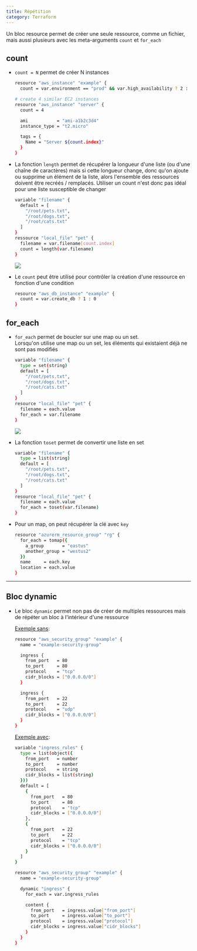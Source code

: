 ```yaml
---
title: Répétition
category: Terraform
---
```


Un bloc resource permet de créer une seule ressource, comme un fichier,  
mais aussi plusieurs avec les meta-arguments `count` et `for_each`

## count

* `count = N` permet de créer N instances

  ``` bash
  resource "aws_instance" "example" {
    count = var.environment == "prod" && var.high_availability ? 2 : 1
  ```

  ``` bash
  # create 4 similar EC2 instances
  resource "aws_instance" "server" {
    count = 4

    ami           = "ami-a1b2c3d4"
    instance_type = "t2.micro"

    tags = {
      Name = "Server ${count.index}"
    }
  }
  ```

* La fonction `length` permet de récupérer la longueur d'une liste (ou d'une chaîne de caractères) mais si cette longueur change, donc qu'on ajoute ou supprime un élément de la liste, alors l'ensemble des ressources doivent être recréés / remplacés. Utiliser un count n'est donc pas idéal pour une liste susceptible de changer

  ``` bash
  variable "filename" {
    default = [
      "/root/pets.txt",
      "/root/dogs.txt",
      "/root/cats.txt"
    ]
  }
  ressource "local_file" "pet" {
    filename = var.filename[count.index]
    count = length(var.filename)
  }
  ```

  <!--![](https://i.imgur.com/W9WTRbY.png)-->
  ![](https://i.imgur.com/lqjIkjJ.png)

* Le `count` peut être utilisé pour contrôler la création d'une ressource en fonction d'une condition

  ``` bash
  resource "aws_db_instance" "example" {
    count = var.create_db ? 1 : 0
  }
  ```

## for_each

* `for_each` permet de boucler sur une map ou un set.  
  Lorsqu'on utilise une map ou un set, les éléments qui existaient déjà ne sont pas modifiés

  ``` bash
  variable "filename" {
    type = set(string)
    default = [
      "/root/pets.txt",
      "/root/dogs.txt",
      "/root/cats.txt"
    ]
  }
  resource "local_file" "pet" {
    filename = each.value
    for_each = var.filename
  }
  ```
  ![](https://i.imgur.com/fiW52QM.png)

* La fonction `toset` permet de convertir une liste en set

  ``` bash
  variable "filename" {
    type = list(string)
    default = [
      "/root/pets.txt",
      "/root/dogs.txt",
      "/root/cats.txt"
    ]
  }
  resource "local_file" "pet" {
    filename = each.value
    for_each = toset(var.filename)
  }
  ```

* Pour un map, on peut récupérer la clé avec `key`

  ``` bash
  resource "azurerm_resource_group" "rg" {
    for_each = tomap({
      a_group       = "eastus"
      another_group = "westus2"
    })
    name     = each.key
    location = each.value
  }
  ```

---

## Bloc dynamic

* Le bloc `dynamic` permet non pas de créer de multiples ressources mais de répéter un bloc à l'intérieur d'une ressource

  <ins>Exemple sans</ins>:

  ``` bash
  resource "aws_security_group" "example" {
    name = "example-security-group"

    ingress {
      from_port   = 80
      to_port     = 80
      protocol    = "tcp"
      cidr_blocks = ["0.0.0.0/0"]
    }

    ingress {
      from_port   = 22
      to_port     = 22
      protocol    = "udp"
      cidr_blocks = ["0.0.0.0/0"]
    }
  }
  ```

  <ins>Exemple avec</ins>:

  ``` bash
  variable "ingress_rules" {
    type = list(object({
      from_port   = number
      to_port     = number
      protocol    = string
      cidr_blocks = list(string)
    }))
    default = [
      {
        from_port   = 80
        to_port     = 80
        protocol    = "tcp"
        cidr_blocks = ["0.0.0.0/0"]
      },
      {
        from_port   = 22
        to_port     = 22
        protocol    = "tcp"
        cidr_blocks = ["0.0.0.0/0"]
      }
    ]
  }

  resource "aws_security_group" "example" {
    name = "example-security-group"

    dynamic "ingress" {
      for_each = var.ingress_rules

      content {
        from_port   = ingress.value["from_port"]
        to_port     = ingress.value["to_port"]
        protocol    = ingress.value["protocol"]
        cidr_blocks = ingress.value["cidr_blocks"]
      }
    }
  }
  ```

